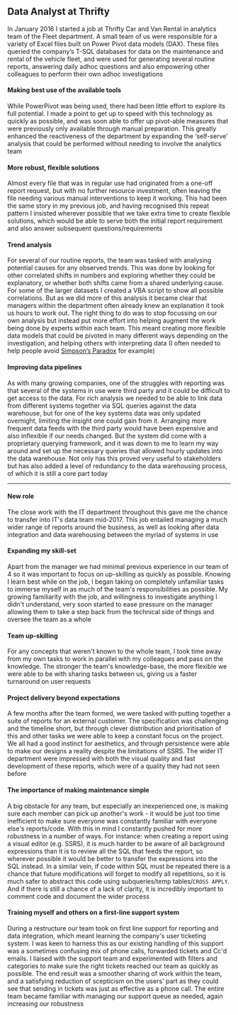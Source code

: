 ## Data Analyst at Thrifty

In January 2016 I started a job at Thrifty Car and Van Rental in analytics team
of the Fleet department. A small team of us were responsible for a variety of
Excel files built on Power Pivot data models (DAX). These files queried the
company’s T-SQL databases for data on the maintenance and rental of the vehicle
fleet, and were used for generating several routine reports, answering daily
adhoc questions and also empowering other colleagues to perform their own adhoc
investigations

#### Making best use of the available tools

While PowerPivot was being used, there had been little effort to explore its
full potential. I made a point to get up to speed with this technology as
quickly as possible, and was soon able to offer up pivot-able measures that were
previously only available through manual preparation. This greatly enhanced the
reactiveness of the department by expanding the ‘self-serve’ analysis that could
be performed without needing to involve the analytics team

#### More robust, flexible solutions

Almost every file that was in regular use had originated from a one-off report
request, but with no further resource investment, often leaving the file needing
various manual interventions to keep it working. This had been the same story in
my previous job, and having recognised this repeat pattern I insisted wherever
possible that we take extra time to create flexible solutions, which would be
able to serve both the initial report requirement and also answer subsequent
questions/requirements

#### Trend analysis

For several of our routine reports, the team was tasked with analysing potential
causes for any observed trends. This was done by looking for other correlated
shifts in numbers and exploring whether they could be explanatory, or whether
both shifts came from a shared underlying cause. For some of the larger datasets
I created a VBA script to show all possible correlations. But as we did more of
this analysis it became clear that managers within the department often already
knew an explanation it took us hours to work out. The right thing to do was to
stop focussing on our own analysis but instead put more effort into helping
augment the work being done by experts within each team. This meant creating
more flexible data models that could be pivoted in many different ways depending
on the investigation, and helping others with interpreting data (I often needed
to help people
avoid [Simpson’s Paradox](https://en.wikipedia.org/wiki/Simpson%27s_paradox) for
example)

#### Improving data pipelines

As with many growing companies, one of the struggles with reporting was that
several of the systems in use were third party and it could be difficult to get
access to the data. For rich analysis we needed to be able to link data from
different systems together via SQL queries against the data warehouse, but for
one of the key systems data was only updated overnight, limiting the insight one
could gain from it. Arranging more frequent data feeds with the third party
would have been expensive and also inflexible if our needs changed. But the
system did come with a proprietary querying framework, and it was down to me to
learn my way around and set up the necessary queries that allowed hourly updates
into the data warehouse. Not only has this proved very useful to stakeholders
but has also added a level of redundancy to the data warehousing process, of
which it is still a core part today

---

#### New role

The close work with the IT department throughout this gave me the chance to
transfer into IT's data team mid-2017. This job entailed managing a much wider
range of reports around the business, as well as looking after data integration
and data warehousing between the myriad of systems in use

#### Expanding my skill-set

Apart from the manager we had minimal previous experience in our team of 4 so it
was important to focus on up-skilling as quickly as possible. Knowing I learn
best while on the job, I began taking on completely unfamiliar tasks to immerse
myself in as much of the team's responsibilities as possible. My growing
familiarity with the job, and willingness to investigate anything I didn't
understand, very soon started to ease pressure on the manager allowing them to
take a step back from the technical side of things and oversee the team as a
whole

#### Team up-skilling

For any concepts that weren't known to the whole team, I took time away from my
own tasks to work in parallel with my colleagues and pass on the knowledge. The
stronger the team's knowledge-base, the more flexible we were able to be with
sharing tasks between us, giving us a faster turnaround on user requests

#### Project delivery beyond expectations

A few months after the team formed, we were tasked with putting together a suite
of reports for an external customer. The specification was challenging and the
timeline short, but through clever distribution and prioritisation of this and
other tasks we were able to keep a constant focus on the project. We all had a
good instinct for aesthetics, and through persistence were able to make our
designs a reality despite the limitations of SSRS. The wider IT department were
impressed with both the visual quality and fast development of these reports,
which were of a quality they had not seen before

#### The importance of making maintenance simple

A big obstacle for any team, but especially an inexperienced one, is making sure
each member can pick up another's work - it would be just too time inefficient
to make sure everyone was constantly familiar with everyone else's reports/code.
With this in mind I constantly pushed for more robustness in a number of ways.
For instance: when creating a report using a visual editor (e.g. SSRS), it is
much harder to be aware of all background expressions than it is to review all
the SQL that feeds the report, so wherever possible it would be better to
transfer the expressions into the SQL instead. In a similar vein, if code within
SQL must be repeated there is a chance that future modifications will forget to
modify all repetitions, so it is much safer to abstract this code using
subqueries/temp tables/`CROSS APPLY`. And if there is still a chance of a lack
of clarity, it is incredibly important to comment code and document the wider
process

#### Training myself and others on a first-line support system

During a restructure our team took on first line support for reporting and data
integration, which meant learning the company's user ticketing system. I was
keen to harness this as our existing handling of this support was a sometimes
confusing mix of phone calls, forwarded tickets and Cc'd emails. I liaised with
the support team and experimented with filters and categories to make sure the
right tickets reached our team as quickly as possible. The end result was a
smoother sharing of work within the team, and a satisfying reduction of
scepticism on the users' part as they could see that sending in tickets was just
as effective as a phone call. The entire team became familiar with managing our
support queue as needed, again increasing our robustness
